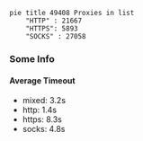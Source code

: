 
```mermaid
pie title 49408 Proxies in list
    "HTTP" : 21667
    "HTTPS": 5893
    "SOCKS" : 27058
```

### Some Info
#### Average Timeout

- mixed: 3.2s
- http: 1.4s
- https: 8.3s
- socks: 4.8s